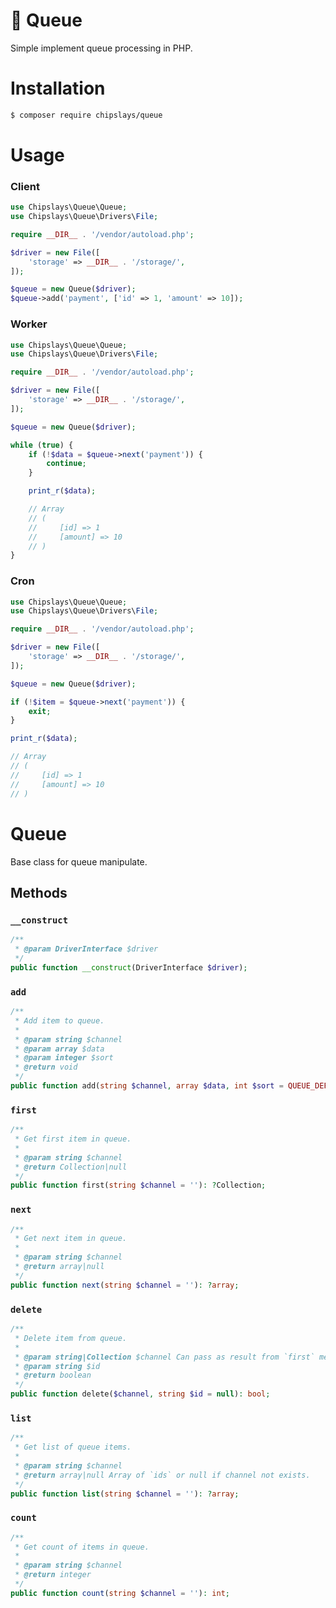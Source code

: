 # 🛒 Queue

Simple implement queue processing in PHP.

# Installation

```bash
$ composer require chipslays/queue
```

# Usage

### Client

```php
use Chipslays\Queue\Queue;
use Chipslays\Queue\Drivers\File;

require __DIR__ . '/vendor/autoload.php';

$driver = new File([
    'storage' => __DIR__ . '/storage/',
]);

$queue = new Queue($driver);
$queue->add('payment', ['id' => 1, 'amount' => 10]);
```

### Worker

```php
use Chipslays\Queue\Queue;
use Chipslays\Queue\Drivers\File;

require __DIR__ . '/vendor/autoload.php';

$driver = new File([
    'storage' => __DIR__ . '/storage/',
]);

$queue = new Queue($driver);

while (true) {
    if (!$data = $queue->next('payment')) {
        continue;
    }

    print_r($data);

    // Array
    // (
    //     [id] => 1
    //     [amount] => 10
    // )
}
```

### Cron

```php
use Chipslays\Queue\Queue;
use Chipslays\Queue\Drivers\File;

require __DIR__ . '/vendor/autoload.php';

$driver = new File([
    'storage' => __DIR__ . '/storage/',
]);

$queue = new Queue($driver);

if (!$item = $queue->next('payment')) {
    exit;
}

print_r($data);

// Array
// (
//     [id] => 1
//     [amount] => 10
// )
```

# Queue

Base class for queue manipulate.

## Methods

### `__construct`

```php
/**
 * @param DriverInterface $driver
 */
public function __construct(DriverInterface $driver);
```

### `add`

```php
/**
 * Add item to queue.
 *
 * @param string $channel
 * @param array $data
 * @param integer $sort
 * @return void
 */
public function add(string $channel, array $data, int $sort = QUEUE_DEFAULT_SORT): void;
```

### `first`

```php
/**
 * Get first item in queue.
 *
 * @param string $channel
 * @return Collection|null
 */
public function first(string $channel = ''): ?Collection;
```

### `next`

```php
/**
 * Get next item in queue.
 *
 * @param string $channel
 * @return array|null
 */
public function next(string $channel = ''): ?array;
```

### `delete`

```php
/**
 * Delete item from queue.
 *
 * @param string|Collection $channel Can pass as result from `first` method.
 * @param string $id
 * @return boolean
 */
public function delete($channel, string $id = null): bool;
```

### `list`

```php
/**
 * Get list of queue items.
 *
 * @param string $channel
 * @return array|null Array of `ids` or null if channel not exists.
 */
public function list(string $channel = ''): ?array;
```

### `count`

```php
/**
 * Get count of items in queue.
 *
 * @param string $channel
 * @return integer
 */
public function count(string $channel = ''): int;
```
